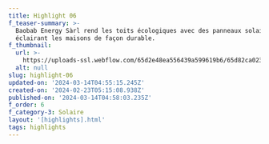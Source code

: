 ```yaml
---
title: Highlight 06
f_teaser-summary: >-
  Baobab Energy Sàrl rend les toits écologiques avec des panneaux solaires,
  éclairant les maisons de façon durable.
f_thumbnail:
  url: >-
    https://uploads-ssl.webflow.com/65d2e48ea556439a599619b6/65d82ca02310178db5232c43_nax.jpg
  alt: null
slug: highlight-06
updated-on: '2024-03-14T04:55:15.245Z'
created-on: '2024-02-23T05:15:08.938Z'
published-on: '2024-03-14T04:58:03.235Z'
f_order: 6
f_category-3: Solaire
layout: '[highlights].html'
tags: highlights
---
```



